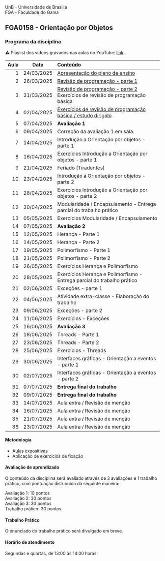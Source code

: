 UnB - Universidade de Brasilia  
FGA - Faculdade do Gama  
## FGA0158 - Orientação por Objetos


### Programa da disciplina

:warning: Playlist dos vídeos gravados nas aulas no YouTube: [link](https://youtube.com/playlist?list=PLrzhWxX1YYM9znXBp_YhiyiXIdXadLeka)

**Aula**  | **Data**                 | **Conteúdo**
---------:|:------------------------:|:----------
1         |   24/03/2025             |  [Apresentação do plano de ensino](/aula1)
2         |   26/03/2025             |  [Revisão de programação - parte 1](/aula2)   
3         |   31/03/2025             |  [Revisão de programação - parte 2](/aula3) <br/> Exercícios de revisão de programação básica
4         |   02/04/2025             |  [Exercícios de revisão de programação básica / estudo dirigido](/aula4)  
5         |   07/04/2025             |  **Avaliação 1**
6         |   09/04/2025             |  Correção da avaliação 1 em sala. 
7         |   14/04/2025             |  Introdução a Orientação por objetos - parte 1
8         |   16/04/2025             |  Exercícios Introdução a Orientação por objetos - parte 1
9         |   21/04/2025             |  Feriado (Tiradentes)
10        |   23/04/2025             |  Introdução a Orientação por objetos - parte 2
11        |   28/04/2025             |  Exercícios Introdução a Orientação por objetos - parte 2
12        |   30/04/2025             |  Modularidade / Encapsulamento - Entrega parcial do trabalho prático
13        |   05/05/2025             |  Exercícios Modularidade / Encapsulamento
14        |   07/05/2025             |  **Avaliação 2**
15        |   12/05/2025             |  Herança - Parte 1
16        |   14/05/2025             |  Herança - Parte 2
17        |   19/05/2025             |  Polimorfismo - Parte 1
18        |   21/05/2025             |  Polimorfismo - Parte 2
19        |   26/05/2025             |  Exercícios Herança e Polimorfismo
20        |   28/05/2025             |  Exercícios Herança e Polimorfismo - Entrega parcial do trabalho prático
21        |   02/06/2025             |  Exceções - parte 1
22        |   04/06/2025             |  Atividade extra-classe - Elaboração do trabalho
23        |   09/06/2025             |  Exceções - parte 2
24        |   11/06/2025             |  Exercícios - Exceções
25        |   16/06/2025             |  **Avaliação 3**
26        |   18/06/2025             |  Threads - Parte 1
27        |   23/06/2025             |  Threads - Parte 2
28        |   25/06/2025             |  Exercícios - Threads
29        |   30/06/2025             |  Interfaces gráficas - Orientação a eventos - parte 1
30        |   02/07/2025             |  Interfaces gráficas - Orientação a eventos - parte 2
31        |   07/07/2025             |  **Entrega final do trabalho** 
32        |   09/07/2025             |  **Entrega final do trabalho** 
33        |   14/07/2025             |  Aula extra / Revisão de menção
34        |   16/07/2025             |  Aula extra / Revisão de menção
35        |   21/07/2025             |  Aula extra / Revisão de menção
36        |   23/07/2025             |  Aula extra / Revisão de menção                       


#### Metodologia

* Aulas expositivas
* Aplicação de exercícios de fixação

#### Avaliação de aprendizado 

O conteúdo da disciplina será avaliado através de 3 avaliações e 1 trabalho 
prático, com pontuação distribuída da seguinte maneira: 

Avaliação 1: 10 pontos  
Avaliação 2: 30 pontos  
Avaliação 3: 30 pontos  
Trabalho prático: 30 pontos  


#### Trabalho Prático

O enunciado do trabalho prático será divulgado em breve. 


#### Horário de atendimento
Segundas e quartas, de 13:00 às 14:00 horas.
